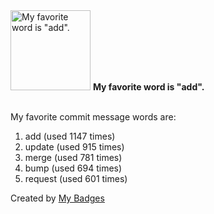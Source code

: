 <img src="https://my-badges.github.io/my-badges/favorite-word.png" alt="My favorite word is &quot;add&quot;." title="My favorite word is &quot;add&quot;." width="128">
<strong>My favorite word is &quot;add&quot;.</strong>
<br><br>

My favorite commit message words are:

1. add (used 1147 times)
2. update (used 915 times)
3. merge (used 781 times)
4. bump (used 694 times)
5. request (used 601 times)


Created by <a href="https://github.com/my-badges/my-badges">My Badges</a>